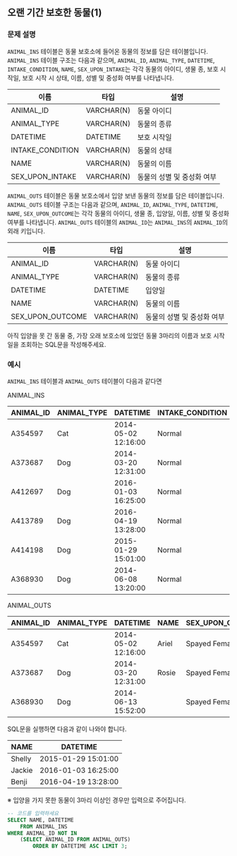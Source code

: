 ## 오랜 기간 보호한 동물(1)

### 문제 설명
`ANIMAL_INS` 테이블은 동물 보호소에 들어온 동물의 정보를 담은 테이블입니다. `ANIMAL_INS` 테이블 구조는 다음과 같으며, `ANIMAL_ID`, `ANIMAL_TYPE`, `DATETIME`, `INTAKE_CONDITION`, `NAME`, `SEX_UPON_INTAKE`는 각각 동물의 아이디, 생물 종, 보호 시작일, 보호 시작 시 상태, 이름, 성별 및 중성화 여부를 나타냅니다.

| 이름 |	타입 |	설명 |
|-----|-----------|--------|
| ANIMAL_ID |	VARCHAR(N) |	동물 아이디 |
| ANIMAL_TYPE |	VARCHAR(N) |	동물의 종류 |
| DATETIME |	DATETIME |	보호 시작일 |
| INTAKE_CONDITION |	VARCHAR(N) |	동물의 상태 |
| NAME |	VARCHAR(N) |	동물의 이름 |
| SEX_UPON_INTAKE |	VARCHAR(N) |	동물의 성별 및 중성화 여부 |

`ANIMAL_OUTS` 테이블은 동물 보호소에서 입양 보낸 동물의 정보를 담은 테이블입니다. `ANIMAL_OUTS` 테이블 구조는 다음과 같으며, `ANIMAL_ID`, `ANIMAL_TYPE`, `DATETIME`, `NAME`, `SEX_UPON_OUTCOME`는 각각 동물의 아이디, 생물 종, 입양일, 이름, 성별 및 중성화 여부를 나타냅니다. `ANIMAL_OUTS` 테이블의 `ANIMAL_ID`는 `ANIMAL_INS`의 `ANIMAL_ID`의 외래 키입니다.

| 이름 |	타입 |	설명 |
|-------|-----------|---------|
| ANIMAL_ID |	VARCHAR(N) |	동물 아이디 |
| ANIMAL_TYPE |	VARCHAR(N) |	동물의 종류 |
| DATETIME |	DATETIME |	입양일 |
| NAME |	VARCHAR(N)| 동물의 이름 |
| SEX_UPON_OUTCOME |	VARCHAR(N)|	동물의 성별 및 중성화 여부 |

아직 입양을 못 간 동물 중, 가장 오래 보호소에 있었던 동물 3마리의 이름과 보호 시작일을 조회하는 SQL문을 작성해주세요.

### 예시

`ANIMAL_INS` 테이블과 `ANIMAL_OUTS` 테이블이 다음과 같다면

ANIMAL_INS

| ANIMAL_ID |	ANIMAL_TYPE |	DATETIME	          | INTAKE_CONDITION | NAME  | SEX_UPON_INTAKE  |
|-----------|--------------|---------------------|-----------------|--------|-----------------|
| A354597	  | Cat 	        | 2014-05-02 12:16:00	| Normal	            | Ariel	| Spayed Female   |
| A373687	  | Dog	        | 2014-03-20 12:31:00	| Normal	            | Rosie	| Spayed Female   |
| A412697	  | Dog   	      | 2016-01-03 16:25:00	| Normal	            | Jackie | Neutered Male   |
| A413789	  | Dog	        | 2016-04-19 13:28:00	| Normal	            | Benji	| Spayed Female   |
| A414198	  | Dog	        | 2015-01-29 15:01:00	| Normal	            | Shelly| Spayed Female |
| A368930	  | Dog	        | 2014-06-08 13:20:00	| Normal             |        | Spayed Female   |

ANIMAL_OUTS

| ANIMAL_ID | ANIMAL_TYPE | DATETIME             | NAME   | SEX_UPON_OUTCOME |
|-----------|---------------|-------------------|----------|-----------------|
| A354597   | Cat           | 2014-05-02 12:16:00 | Ariel    | Spayed Female   |
| A373687   | Dog           | 2014-03-20 12:31:00 | Rosie    | Spayed Female   |
| A368930   | Dog           | 2014-06-13 15:52:00 |          | Spayed Female   |

SQL문을 실행하면 다음과 같이 나와야 합니다.

| NAME   | DATETIME            |
|--------|---------------------|
| Shelly | 2015-01-29 15:01:00 |
| Jackie | 2016-01-03 16:25:00 |
| Benji  | 2016-04-19 13:28:00 |

※ 입양을 가지 못한 동물이 3마리 이상인 경우만 입력으로 주어집니다.

```SQL
-- 코드를 입력하세요
SELECT NAME, DATETIME 
    FROM ANIMAL_INS
WHERE ANIMAL_ID NOT IN
    (SELECT ANIMAL_ID FROM ANIMAL_OUTS)
        ORDER BY DATETIME ASC LIMIT 3;
```